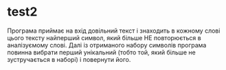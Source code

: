 # test2 
Програма приймає на вхід довільний текст і знаходить в кожному слові цього тексту найперший символ, 
який більше НЕ повторюється в аналізуємому слові.
Далі із отриманого набору символів програма повинна вибрати перший унікальний (тобто той, який більше 
не зустручається в наборі) і повернути його.